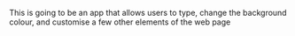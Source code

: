 This is going to be an app that allows users to type, change the background colour, and customise a few other elements of the web page
